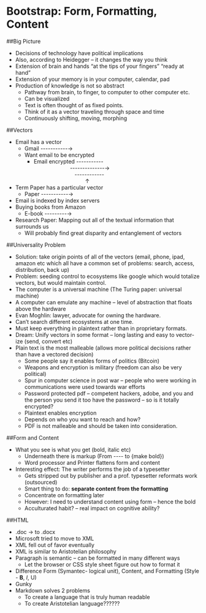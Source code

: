 <h1><b>Bootstrap: Form, Formatting, Content</b></H1>

##Big Picture
* Decisions of technology have political implications* Also, according to Heidegger – it changes the way you think* Extension of brain and hands “at the tips of your fingers” “ready at hand”* Extension of your memory is in your computer, calendar, pad* Production of knowledge is not so abstract
	* Pathway from brain, to finger, to computer to other computer etc.	* Can be visualized	* Text is often thought of as fixed points.	* Think of it as a vector traveling through space and time	* Continuously shifting, moving, morphing

##Vectors* Email has a vector	* Gmail -----------→	* Want email to be encrypted		* Email encrypted ----------- <br> &nbsp;&nbsp;&nbsp;&nbsp;&nbsp;&nbsp;&nbsp;&nbsp;&nbsp;&nbsp;&nbsp;&nbsp;&nbsp;&nbsp;&nbsp;&nbsp;&nbsp;&nbsp;&nbsp;&nbsp;&nbsp;&nbsp;&nbsp;&nbsp;--------------→</br>&nbsp;&nbsp;&nbsp;&nbsp;&nbsp;&nbsp;&nbsp;&nbsp;&nbsp;&nbsp;&nbsp;&nbsp;&nbsp;&nbsp;&nbsp;&nbsp;&nbsp;&nbsp;&nbsp;&nbsp;&nbsp;&nbsp;&nbsp;&nbsp;&nbsp;&nbsp;&nbsp;------------<br>&nbsp;&nbsp;&nbsp;&nbsp;&nbsp;&nbsp;&nbsp;&nbsp;&nbsp;&nbsp;&nbsp;&nbsp;&nbsp;&nbsp;&nbsp;&nbsp;&nbsp;&nbsp;&nbsp;&nbsp;&nbsp;&nbsp;&nbsp;&nbsp;&nbsp;&nbsp;&nbsp;&nbsp;&nbsp;&nbsp;&nbsp;&nbsp;&nbsp;&nbsp;↑     * Term Paper has a particular vector	* Paper -----------→* Email is indexed by index servers* Buying books from Amazon	* E-book ---------→* Research Paper: Mapping out all of the textual information that surrounds us	* Will probably find great disparity and entanglement of vectors
##Universality Problem* Solution: take origin points of all of the vectors (email, phone, ipad, amazon etc which all have a common set of problems: search, access, distribution, back up)* Problem: seeding control to ecosystems like google which would totalize vectors, but would maintain control.* The computer is a universal machine (The Turing paper: universal machine)* A computer can emulate any machine – level of abstraction that floats above the hardware* Evan Moghlin: lawyer, advocate for owning the hardware.* Can’t search different ecosystems at one time.* Must keep everything in plaintext rather than in proprietary formats.* Dream: Unify vectors in some format – long lasting and easy to vector-ize (send, convert etc)* Plain text is the most malleable (allows more political decisions rather than have a vectored decision)
	* Some people say it enables forms of politics (Bitcoin)	* Weapons and encryption is military (freedom can also be very political)	* Spur in computer science in post war – people who were working in communications were used towards war efforts	* Password protected pdf – competent hackers, adobe, and you and the person you send it too have the password – so is it totally encrypted?	* Plaintext enables encryption	* Depends on  who you want to reach and how?	* PDF is not malleable and should be taken into consideration.

##Form and Content* What you see is what you get (bold, italic etc)	* Underneath there is markup (From ---- to {make bold})	* Word processor and Printer flattens form and content* Interesting effect: The writer performs the job of a typesetter	* Gets stripped out by publisher and a prof. typesetter reformats work (outsourced)	* Smart thing to do: **separate content from the formatting**	* Concentrate on formatting later	* However: I need to understand content using form – hence the bold	* Acculturated habit? – real impact on cognitive ability?
##HTML* .doc → to .docx* Microsoft tried to move to XML* XML fell out of favor eventually* XML is similar to Aristotelian philosophy * Paragraph is semantic – can be formatted in many different ways	* Let the browser or CSS style sheet figure out how to format it* Difference Form (Symantec- logical unit), Content, and Formatting (Style - **B**, *I*, U)* Gunky* Markdown solves 2 problems	* To create a language that is truly human readable	* To create Aristotelian language??????